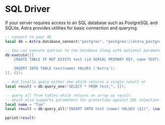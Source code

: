# SQL Driver

If your server requires access to an SQL database such as PostgreSQL and SQLite, Astra provides utilities for basic connection and querying.

```lua
-- connect to your db
local db = Astra.database_connect("postgres", "postgres://astra_postgres:password@localhost/astr_database")

-- You can execute queries to the database along with optional parameters
db:execute([[
    CREATE TABLE IF NOT EXISTS test (id SERIAL PRIMARY KEY, name TEXT);

    INSERT INTO TABLE test(name) VALUES ('Astra');
]], {});

-- And finally query either one which returns a single result or
local result = db:query_one("SELECT * FROM test;", {});

-- query all from tables which returns an array as result
-- which also supports parameters for protection against SQL injection attacks
local name = "Tom"
local result = db:query_all("INSERT INTO test (name) VALUES ($1)", {name});

pprint(result)
```
